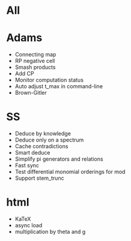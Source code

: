 # All

# Adams
* Connecting map
* RP negative cell
* Smash products
* Add CP
* Monitor computation status
* Auto adjust t_max in command-line
* Brown-Gitler

# SS
* Deduce by knowledge
* Deduce only on a spectrum
* Cache contradictions
* Smart deduce
* Simplify pi generators and relations
* Fast sync
* Test differential monomial orderings for mod
* Support stem_trunc

# html
* KaTeX
* async load
* multiplication by theta and g
